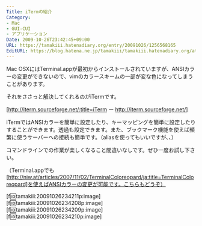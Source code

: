 ```yaml
---
Title: iTermの紹介
Category:
- Mac
- GUI-CUI
- アプリケーション
Date: 2009-10-26T23:42:45+09:00
URL: https://tamakiii.hatenadiary.org/entry/20091026/1256568165
EditURL: https://blog.hatena.ne.jp/tamakiii/tamakiii.hatenadiary.org/atom/entry/17680117127139082018
---
```


Mac OSXにはTerminal.appが最初からインストールされていますが、ANSIカラーの変更ができないので、vimのカラースキームの一部が変な色になってしまうことがあります。

それをささっと解決してくれるのがiTermです。


[http://iterm.sourceforge.net/:title=iTerm ー http://iterm.sourceforge.net/]


iTermではANSIカラーを簡単に設定したり、キーマッピングを簡単に設定したりすることができます。透過も設定できます。また、ブックマーク機能を使えば頻繁に使うサーバーへの接続も簡単です。（aliasを使ってもいいですが、、）

コマンドラインでの作業が楽しくなること間違いなしです。ぜひ一度お試し下さい。


（Terminal.appでも [http://niw.at/articles/2007/11/02/TerminalColoreopard/ja:title=TerminalColoreopard]を使えばANSIカラーの変更が可能です。こちらもどうぞ）


[f:id:tamakiii:20091026234211p:image]
[f:id:tamakiii:20091026234208p:image]
[f:id:tamakiii:20091026234209p:image]
[f:id:tamakiii:20091026234210p:image]
